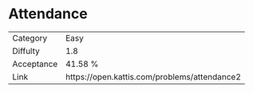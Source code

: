 # Attendance

<table>
    <tr>
        <td>Category</td>
        <td>Easy</td>
    </tr>
    <tr>
        <td>Diffulty</td>
        <td>1.8</td>
    </tr>
    <tr>
        <td>Acceptance</td>
        <td>41.58 %</td>
    </tr>
    <tr>
        <td>Link</td>
        <td>https://open.kattis.com/problems/attendance2</td>
    </tr>
</table>